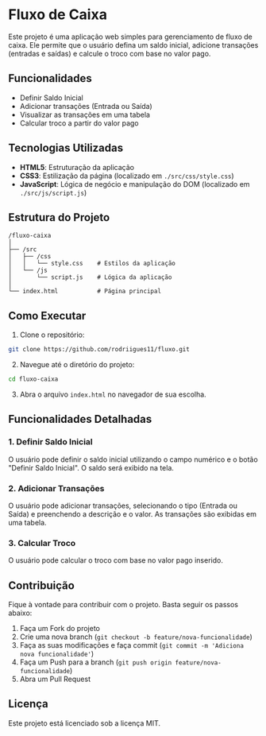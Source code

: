 # Fluxo de Caixa

Este projeto é uma aplicação web simples para gerenciamento de fluxo de caixa. Ele permite que o usuário defina um saldo inicial, adicione transações (entradas e saídas) e calcule o troco com base no valor pago.

## Funcionalidades

- Definir Saldo Inicial
- Adicionar transações (Entrada ou Saída)
- Visualizar as transações em uma tabela
- Calcular troco a partir do valor pago

## Tecnologias Utilizadas

- **HTML5**: Estruturação da aplicação
- **CSS3**: Estilização da página (localizado em `./src/css/style.css`)
- **JavaScript**: Lógica de negócio e manipulação do DOM (localizado em `./src/js/script.js`)

## Estrutura do Projeto

```
/fluxo-caixa
│
├── /src
│   ├── /css
│   │   └── style.css    # Estilos da aplicação
│   └── /js
│       └── script.js    # Lógica da aplicação
│
└── index.html           # Página principal
```

## Como Executar

1. Clone o repositório:

```bash
git clone https://github.com/rodriigues11/fluxo.git
```

2. Navegue até o diretório do projeto:

```bash
cd fluxo-caixa
```

3. Abra o arquivo `index.html` no navegador de sua escolha.

## Funcionalidades Detalhadas

### 1. Definir Saldo Inicial
O usuário pode definir o saldo inicial utilizando o campo numérico e o botão "Definir Saldo Inicial". O saldo será exibido na tela.

### 2. Adicionar Transações
O usuário pode adicionar transações, selecionando o tipo (Entrada ou Saída) e preenchendo a descrição e o valor. As transações são exibidas em uma tabela.

### 3. Calcular Troco
O usuário pode calcular o troco com base no valor pago inserido.

## Contribuição

Fique à vontade para contribuir com o projeto. Basta seguir os passos abaixo:

1. Faça um Fork do projeto
2. Crie uma nova branch (`git checkout -b feature/nova-funcionalidade`)
3. Faça as suas modificações e faça commit (`git commit -m 'Adiciona nova funcionalidade'`)
4. Faça um Push para a branch (`git push origin feature/nova-funcionalidade`)
5. Abra um Pull Request

## Licença

Este projeto está licenciado sob a licença MIT.
